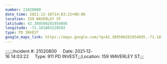 ```yaml
---
number: 21020800
date_time: 2021-12-16T14:03:22+00:00
location: 159 WAVERLEY ST
latitude: 42.389500281954895
longitude: -71.181803220502
type: PD INVEST
google_maps_link: https://maps.google.com/?q=42.389500281954895,-71.181803220502
---
```


;;;;;;Incident #: 21020800     Date: 2021‐12‐16 14:03:22     Type: 911 PD INVEST;;;Location: 159 WAVERLEY ST;;;
